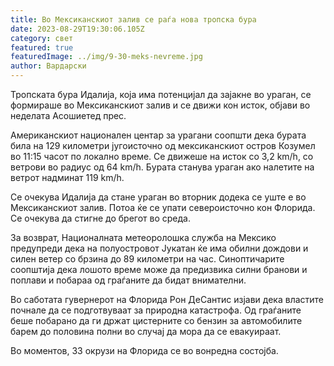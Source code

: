 ```yaml
---
title: Во Мексиканскиот залив се раѓа нова тропска бура
date: 2023-08-29T19:30:06.105Z
category: свет
featured: true
featuredImage: ../img/9-30-meks-nevreme.jpg
author: Вардарски
---
```

Тропската бура Идалија, која има потенцијал да зајакне во ураган, се формираше во Мексиканскиот залив и се движи кон исток, објави во неделата Асошиетед прес.

Американскиот национален центар за урагани соопшти дека бурата била на 129 километри југоисточно од мексиканскиот остров Козумел во 11:15 часот по локално време. Се движеше на исток со 3,2 km/h, со ветрови во радиус од 64 km/h. Бурата станува ураган ако налетите на ветрот надминат 119 km/h.

Се очекува Идалија да стане ураган во вторник додека се уште е во Мексиканскиот залив. Потоа ќе се упати североисточно кон Флорида. Се очекува да стигне до брегот во среда.

За возврат, Националната метеоролошка служба на Мексико предупреди дека на полуостровот Јукатан ќе има обилни дождови и силен ветер со брзина до 89 километри на час. Синоптичарите соопштија дека лошото време може да предизвика силни бранови и поплави и побараа од граѓаните да бидат внимателни.

Во саботата гувернерот на Флорида Рон ДеСантис изјави дека властите почнале да се подготвуваат за природна катастрофа. Од граѓаните беше побарано да ги држат цистерните со бензин за автомобилите барем до половина полни во случај да мора да се евакуираат.

Во моментов, 33 окрузи на Флорида се во вонредна состојба.